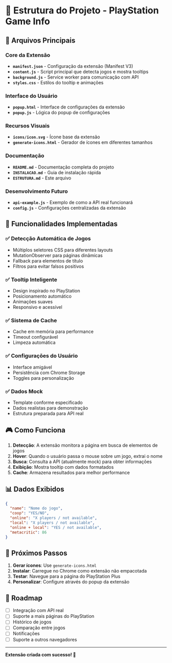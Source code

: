 # 📁 Estrutura do Projeto - PlayStation Game Info

## 🎯 Arquivos Principais

### Core da Extensão
- **`manifest.json`** - Configuração da extensão (Manifest V3)
- **`content.js`** - Script principal que detecta jogos e mostra tooltips
- **`background.js`** - Service worker para comunicação com API
- **`styles.css`** - Estilos do tooltip e animações

### Interface do Usuário
- **`popup.html`** - Interface de configurações da extensão
- **`popup.js`** - Lógica do popup de configurações

### Recursos Visuais
- **`icons/icon.svg`** - Ícone base da extensão
- **`generate-icons.html`** - Gerador de ícones em diferentes tamanhos

### Documentação
- **`README.md`** - Documentação completa do projeto
- **`INSTALACAO.md`** - Guia de instalação rápida
- **`ESTRUTURA.md`** - Este arquivo

### Desenvolvimento Futuro
- **`api-example.js`** - Exemplo de como a API real funcionará
- **`config.js`** - Configurações centralizadas da extensão

## 🔧 Funcionalidades Implementadas

### ✅ Detecção Automática de Jogos
- Múltiplos seletores CSS para diferentes layouts
- MutationObserver para páginas dinâmicas
- Fallback para elementos de título
- Filtros para evitar falsos positivos

### ✅ Tooltip Inteligente
- Design inspirado no PlayStation
- Posicionamento automático
- Animações suaves
- Responsivo e acessível

### ✅ Sistema de Cache
- Cache em memória para performance
- Timeout configurável
- Limpeza automática

### ✅ Configurações do Usuário
- Interface amigável
- Persistência com Chrome Storage
- Toggles para personalização

### ✅ Dados Mock
- Template conforme especificado
- Dados realistas para demonstração
- Estrutura preparada para API real

## 🎮 Como Funciona

1. **Detecção**: A extensão monitora a página em busca de elementos de jogos
2. **Hover**: Quando o usuário passa o mouse sobre um jogo, extrai o nome
3. **Busca**: Consulta a API (atualmente mock) para obter informações
4. **Exibição**: Mostra tooltip com dados formatados
5. **Cache**: Armazena resultados para melhor performance

## 📊 Dados Exibidos

```json
{
  "name": "Nome do jogo",
  "coop": "YES/NO",
  "online": "X players / not available",
  "local": "X players / not available", 
  "online + local": "YES / not available",
  "metacritic": 86
}
```

## 🚀 Próximos Passos

1. **Gerar ícones**: Use `generate-icons.html`
2. **Instalar**: Carregue no Chrome como extensão não empacotada
3. **Testar**: Navegue para a página do PlayStation Plus
4. **Personalizar**: Configure através do popup da extensão

## 🔮 Roadmap

- [ ] Integração com API real
- [ ] Suporte a mais páginas do PlayStation
- [ ] Histórico de jogos
- [ ] Comparação entre jogos
- [ ] Notificações
- [ ] Suporte a outros navegadores

---

**Extensão criada com sucesso! 🎉**
